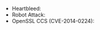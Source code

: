 <!--{% load md %}--><!--{% noemptylines %}-->
 * Heartbleed: <span style="color: <!--{% if target.vulnerabilities.heartbleed %}-->red<!--{% else %}-->green<!--{% endif %}-->"><!--{{ target.vulnerabilities.heartbleed|yesno:"Yes,No" }}--></span>
 * Robot Attack: <span style="color: <!--{% if target.vulnerabilities.robot %}-->red<!--{% else %}-->green<!--{% endif %}-->"><!--{{ target.vulnerabilities.robot|yesno:"Yes,No" }}--></span>
 * OpenSSL CCS (CVE-2014-0224): <span style="color: <!--{% if target.vulnerabilities.openssl_ccs %}-->red<!--{% else %}-->green<!--{% endif %}-->"><!--{{ target.vulnerabilities.openssl_ccs|yesno:"Yes,No" }}--></span>
<!--{% endnoemptylines %}-->
